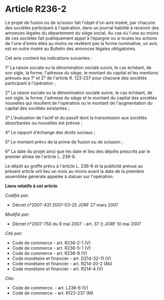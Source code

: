 # Article R236-2

Le projet de fusion ou de scission fait l'objet d'un avis inséré, par chacune des sociétés participant à l'opération, dans un
journal habilité à recevoir des annonces légales du département du siège social. Au cas où l'une au moins de ces sociétés
fait publiquement appel à l'épargne ou si toutes les actions de l'une d'entre elles au moins ne revêtent pas la forme
nominative, un avis est en outre inséré au Bulletin des annonces légales obligatoires.

Cet avis contient les indications suivantes :

1° La raison sociale ou la dénomination sociale suivie, le cas échéant, de son sigle, la forme, l'adresse du siège, le
montant du capital et les mentions prévues aux 1° et 2° de l'article R. 123-237 pour chacune des sociétés participant à
l'opération ;

2° La raison sociale ou la dénomination sociale suivie, le cas échéant, de son sigle, la forme, l'adresse du siège et le
montant du capital des sociétés nouvelles qui résultent de l'opération ou le montant de l'augmentation du capital des
sociétés existantes ;

3° L'évaluation de l'actif et du passif dont la transmission aux sociétés absorbantes ou nouvelles est prévue ;

4° Le rapport d'échange des droits sociaux ;

5° Le montant prévu de la prime de fusion ou de scission ;

6° La date du projet ainsi que les date et lieu des dépôts prescrits par le premier alinéa de l'article L. 236-6.

Le dépôt au greffe prévu à l'article L. 236-6 et la publicité prévue au présent article ont lieu un mois au moins avant la
date de la première assemblée générale appelée à statuer sur l'opération.

**Liens relatifs à cet article**

_Codifié par_:

  - Décret n°2007-431 2007-03-25 JORF 27 mars 2007

_Modifié par_:

  - Décret n°2007-750 du 9 mai 2007 - art. 37 () JORF 10 mai 2007

_Cité par_:

  - Code de commerce - art. R236-2-1 (V)
  - Code de commerce - art. R236-5-1 (V)
  - Code de commerce - art. R236-8 (V)
  - Code monétaire et financier - art. D214-32-11 (V)
  - Code monétaire et financier - art. R214-20-2 (Ab)
  - Code monétaire et financier - art. R214-4 (V)

_Cite_:

  - Code de commerce. - art. L236-6 (V)
  - Code de commerce. - art. R123-237 (M)

